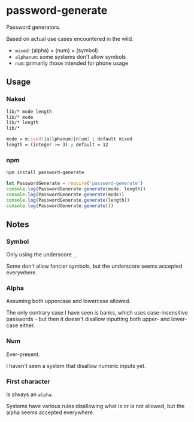 # password-generate

Password generators.

Based on actual use cases encountered in the wild.

* `mixed`: (alpha) + (num) + (symbol)
* `alphanum`: some systems don't allow symbols
* `num`: primarily those intended for phone usage

## Usage

### Naked

```sh
lib/* mode length
lib/* mode
lib/* length
lib/*

mode = m[ixed]|a[lphanum]|n[um] ; default mixed
length = (integer >= 3) ; default = 12
```

### npm

```sh
npm install password-generate
```

```javascript
let PasswordGenerate = require('password-generate')
console.log(PasswordGenerate.generate(mode, length))
console.log(PasswordGenerate.generate(mode))
console.log(PasswordGenerate.generate(length))
console.log(PasswordGenerate.generate())
```

## Notes

### Symbol

Only using the underscore `_`.

Some don't allow fancier symbols,
but the underscore seems accepted everywhere.

### Alpha

Assuming both uppercase and lowercase allowed.

The only contrary case I have seen is banks,
which uses case-insensitive passwords -
but then it doesn't disallow inputting both upper- and lower- case either.

### Num

Ever-present.

I haven't seen a system that disallow numeric inputs yet.

### First character

Is always an `alpha`.

Systems have various rules disallowing what is or is not allowed,
but the alpha seems accepted everywhere.
